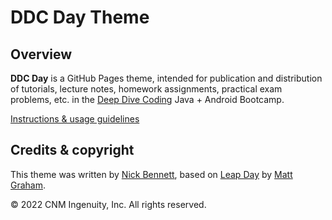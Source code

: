 # DDC Day Theme

## Overview

**DDC Day** is a GitHub Pages theme, intended for publication and distribution of tutorials, lecture notes, homework assignments, practical exam problems, etc. in the [Deep Dive Coding](https://deepdivecoding.com) Java + Android Bootcamp.

[Instructions &amp; usage guidelines](https://ddc-java.github.io/ddc-day/)

## Credits & copyright

This theme was written by [Nick Bennett](mailto:nick@nickbenn.com), based on [Leap Day](https://pages-themes.github.io/leap-day/) by [Matt Graham](https://twitter.com/mattgraham).

&copy; 2022 CNM Ingenuity, Inc. All rights reserved.
